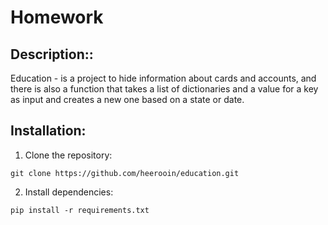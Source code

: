 # Homework
## Description::
Education - is a project to hide information about cards and accounts, and there is also a function that takes a list of dictionaries and a value for a key as input and creates a new one based on a state or date.
## Installation:

1. Clone the repository:
```
git clone https://github.com/heerooin/education.git
```
2. Install dependencies:
```
pip install -r requirements.txt


